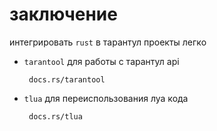 
# заключение

интегрировать `rust` в тарантул проекты легко

  - `tarantool` для работы с тарантул api

         docs.rs/tarantool

  - `tlua` для переиспользования луа кода

         docs.rs/tlua



















